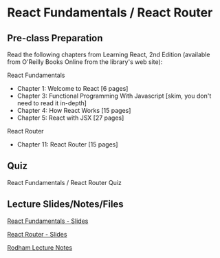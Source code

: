 # React Fundamentals / React Router

## Pre-class Preparation

Read the following chapters from Learning React, 2nd Edition (available from O'Reilly Books Online from the library's web site):

React Fundamentals
- Chapter 1: Welcome to React [6 pages]
- Chapter 3: Functional Programming With Javascript [skim, you don't need to read it in-depth]
- Chapter 4: How React Works [15 pages]
- Chapter 5: React with JSX [27 pages]

React Router
- Chapter 11: React Router [15 pages]

## Quiz

React Fundamentals / React Router Quiz

## Lecture Slides/Notes/Files

[React Fundamentals - Slides](https://docs.google.com/presentation/d/13lx_-7blsmNNIA5WxLbxArbL6la1LYcjf4heFA115Mc/edit?usp=sharing)

[React Router - Slides](https://docs.google.com/presentation/d/19pOzFFL6kPWEHAkapt-FPQJTl_fxZUMY4adoXSiYDWc/edit?usp=sharing)

[Rodham Lecture Notes](./rodham-notes/notes.md)
